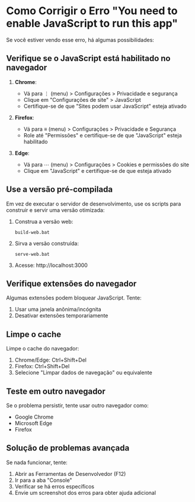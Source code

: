 # Como Corrigir o Erro "You need to enable JavaScript to run this app"

Se você estiver vendo esse erro, há algumas possibilidades:

## Verifique se o JavaScript está habilitado no navegador

1. **Chrome**:
   - Vá para ⋮ (menu) > Configurações > Privacidade e segurança
   - Clique em "Configurações de site" > JavaScript
   - Certifique-se de que "Sites podem usar JavaScript" esteja ativado

2. **Firefox**:
   - Vá para ≡ (menu) > Configurações > Privacidade e Segurança
   - Role até "Permissões" e certifique-se de que "JavaScript" esteja habilitado

3. **Edge**:
   - Vá para ⋯ (menu) > Configurações > Cookies e permissões do site
   - Clique em "JavaScript" e certifique-se de que esteja ativado

## Use a versão pré-compilada

Em vez de executar o servidor de desenvolvimento, use os scripts para construir e servir uma versão otimizada:

1. Construa a versão web:
   ```
   build-web.bat
   ```

2. Sirva a versão construída:
   ```
   serve-web.bat
   ```

3. Acesse: http://localhost:3000

## Verifique extensões do navegador

Algumas extensões podem bloquear JavaScript. Tente:

1. Usar uma janela anônima/incógnita
2. Desativar extensões temporariamente

## Limpe o cache

Limpe o cache do navegador:

1. Chrome/Edge: Ctrl+Shift+Del
2. Firefox: Ctrl+Shift+Del
3. Selecione "Limpar dados de navegação" ou equivalente

## Teste em outro navegador

Se o problema persistir, tente usar outro navegador como:
- Google Chrome
- Microsoft Edge
- Firefox

## Solução de problemas avançada

Se nada funcionar, tente:

1. Abrir as Ferramentas de Desenvolvedor (F12)
2. Ir para a aba "Console"
3. Verificar se há erros específicos
4. Envie um screenshot dos erros para obter ajuda adicional
